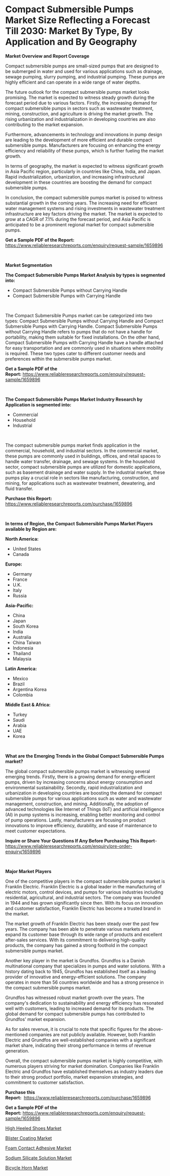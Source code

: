 <p><h1>Compact Submersible Pumps Market Size Reflecting a Forecast Till 2030: Market By Type, By Application and By Geography</h1></p><p><strong>Market Overview and Report Coverage</strong></p>
<p><p>Compact submersible pumps are small-sized pumps that are designed to be submerged in water and used for various applications such as drainage, sewage pumping, slurry pumping, and industrial pumping. These pumps are highly efficient and can operate in a wide range of water depths.</p><p>The future outlook for the compact submersible pumps market looks promising. The market is expected to witness steady growth during the forecast period due to various factors. Firstly, the increasing demand for compact submersible pumps in sectors such as wastewater treatment, mining, construction, and agriculture is driving the market growth. The rising urbanization and industrialization in developing countries are also contributing to the market expansion.</p><p>Furthermore, advancements in technology and innovations in pump design are leading to the development of more efficient and durable compact submersible pumps. Manufacturers are focusing on enhancing the energy efficiency and reliability of these pumps, which is further fueling the market growth.</p><p>In terms of geography, the market is expected to witness significant growth in Asia Pacific region, particularly in countries like China, India, and Japan. Rapid industrialization, urbanization, and increasing infrastructural development in these countries are boosting the demand for compact submersible pumps.</p><p>In conclusion, the compact submersible pumps market is poised to witness substantial growth in the coming years. The increasing need for efficient water management systems and rising investments in wastewater treatment infrastructure are key factors driving the market. The market is expected to grow at a CAGR of 7.1% during the forecast period, and Asia Pacific is anticipated to be a prominent regional market for compact submersible pumps.</p></p>
<p><strong>Get a Sample PDF of the Report:</strong> <a href="https://www.reliableresearchreports.com/enquiry/request-sample/1659896">https://www.reliableresearchreports.com/enquiry/request-sample/1659896</a></p>
<p>&nbsp;</p>
<p><strong>Market Segmentation</strong></p>
<p><strong>The Compact Submersible Pumps Market Analysis by types is segmented into:</strong></p>
<p><ul><li>Compact Submersible Pumps without Carrying Handle</li><li>Compact Submersible Pumps with Carrying Handle</li></ul></p>
<p>&nbsp;</p>
<p><p>The Compact Submersible Pumps market can be categorized into two types: Compact Submersible Pumps without Carrying Handle and Compact Submersible Pumps with Carrying Handle. Compact Submersible Pumps without Carrying Handle refers to pumps that do not have a handle for portability, making them suitable for fixed installations. On the other hand, Compact Submersible Pumps with Carrying Handle have a handle attached for easy transportation and are commonly used in situations where mobility is required. These two types cater to different customer needs and preferences within the submersible pumps market.</p></p>
<p><strong>Get a Sample PDF of the Report:</strong>&nbsp;<a href="https://www.reliableresearchreports.com/enquiry/request-sample/1659896">https://www.reliableresearchreports.com/enquiry/request-sample/1659896</a></p>
<p>&nbsp;</p>
<p><strong>The Compact Submersible Pumps Market Industry Research by Application is segmented into:</strong></p>
<p><ul><li>Commercial</li><li>Household</li><li>Industrial</li></ul></p>
<p>&nbsp;</p>
<p><p>The compact submersible pumps market finds application in the commercial, household, and industrial sectors. In the commercial market, these pumps are commonly used in buildings, offices, and retail spaces to handle water transfer, drainage, and sewage systems. In the household sector, compact submersible pumps are utilized for domestic applications, such as basement drainage and water supply. In the industrial market, these pumps play a crucial role in sectors like manufacturing, construction, and mining, for applications such as wastewater treatment, dewatering, and fluid transfer.</p></p>
<p><strong>Purchase this Report:</strong>&nbsp; <a href="https://www.reliableresearchreports.com/purchase/1659896">https://www.reliableresearchreports.com/purchase/1659896</a></p>
<p>&nbsp;</p>
<p><strong>In terms of Region, the Compact Submersible Pumps Market Players available by Region are:</strong></p>
<p>
    <p> <strong> North America: </strong>
        <ul>
            <li>United States</li>
            <li>Canada</li>
        </ul>
        </p> 
    <p> <strong> Europe: </strong>
        <ul>
            <li>Germany</li>
            <li>France</li>
            <li>U.K.</li>
            <li>Italy</li>
            <li>Russia</li>
        </ul>
        </p> 
    <p> <strong> Asia-Pacific: </strong>
        <ul>
            <li>China</li>
            <li>Japan</li>
            <li>South Korea</li>
            <li>India</li>
            <li>Australia</li>
            <li>China Taiwan</li>
            <li>Indonesia</li>
            <li>Thailand</li>
            <li>Malaysia</li>
        </ul>
        </p> 
    <p> <strong> Latin America: </strong>
        <ul>
            <li>Mexico</li>
            <li>Brazil</li>
            <li>Argentina Korea</li>
            <li>Colombia</li>
        </ul>
        </p> 
    <p> <strong> Middle East & Africa: </strong>
        <ul>
            <li>Turkey</li>
            <li>Saudi</li>
            <li>Arabia</li>
            <li>UAE</li>
            <li>Korea</li>
        </ul>
    </p>
    </p>
<p>&nbsp;</p>
<p><strong>What are the Emerging Trends in the Global Compact Submersible Pumps market?</strong></p>
<p><p>The global compact submersible pumps market is witnessing several emerging trends. Firstly, there is a growing demand for energy-efficient pumps, driven by increasing concerns about energy consumption and environmental sustainability. Secondly, rapid industrialization and urbanization in developing countries are boosting the demand for compact submersible pumps for various applications such as water and wastewater management, construction, and mining. Additionally, the adoption of advanced technologies like Internet of Things (IoT) and artificial intelligence (AI) in pump systems is increasing, enabling better monitoring and control of pump operations. Lastly, manufacturers are focusing on product innovations to improve efficiency, durability, and ease of maintenance to meet customer expectations.</p></p>
<p><strong>Inquire or Share Your Questions If Any Before Purchasing This Report</strong>- <a href="https://www.reliableresearchreports.com/enquiry/pre-order-enquiry/1659896">https://www.reliableresearchreports.com/enquiry/pre-order-enquiry/1659896</a></p>
<p>&nbsp;</p>
<p><strong>Major Market Players</strong></p>
<p><p>One of the competitive players in the compact submersible pumps market is Franklin Electric. Franklin Electric is a global leader in the manufacturing of electric motors, control devices, and pumps for various industries including residential, agricultural, and industrial sectors. The company was founded in 1944 and has grown significantly since then. With its focus on innovation and customer satisfaction, Franklin Electric has become a trusted brand in the market.</p><p>The market growth of Franklin Electric has been steady over the past few years. The company has been able to penetrate various markets and expand its customer base through its wide range of products and excellent after-sales services. With its commitment to delivering high-quality products, the company has gained a strong foothold in the compact submersible pumps market.</p><p>Another key player in the market is Grundfos. Grundfos is a Danish multinational company that specializes in pumps and water solutions. With a history dating back to 1945, Grundfos has established itself as a leading provider of innovative and energy-efficient solutions. The company operates in more than 56 countries worldwide and has a strong presence in the compact submersible pumps market.</p><p>Grundfos has witnessed robust market growth over the years. The company's dedication to sustainability and energy efficiency has resonated well with customers, leading to increased demand for its products. The global demand for compact submersible pumps has contributed to Grundfos' market expansion.</p><p>As for sales revenue, it is crucial to note that specific figures for the above-mentioned companies are not publicly available. However, both Franklin Electric and Grundfos are well-established companies with a significant market share, indicating their strong performance in terms of revenue generation.</p><p>Overall, the compact submersible pumps market is highly competitive, with numerous players striving for market domination. Companies like Franklin Electric and Grundfos have established themselves as industry leaders due to their strong product portfolio, market expansion strategies, and commitment to customer satisfaction.</p></p>
<p><strong>Purchase this Report:</strong>&nbsp;&nbsp;<a href="https://www.reliableresearchreports.com/purchase/1659896">https://www.reliableresearchreports.com/purchase/1659896</a></p>
<p></p>
<p><strong>Get a Sample PDF of the Report:</strong>&nbsp;<a href="https://www.reliableresearchreports.com/enquiry/request-sample/1659896">https://www.reliableresearchreports.com/enquiry/request-sample/1659896</a></p>
<p><p><a href="https://www.linkedin.com/pulse/high-heeled-shoes-market-insights-players-forecast-till-ixb6e/">High Heeled Shoes Market</a></p><p><a href="https://medium.com/@ashleyhills1920/blister-coating-market-trends-and-market-analysis-forecasted-for-period-2023-2030-c0d078db7ae8">Blister Coating Market</a></p><p><a href="https://medium.com/@zitakuvalis/foam-contact-adhesive-market-furnishes-information-on-market-share-market-trends-and-market-2ec94a83fb90">Foam Contact Adhesive Market</a></p><p><a href="https://github.com/rahu1501/Market-Research-Report-List-1/blob/main/sodium-silicate-solution-market.md">Sodium Silicate Solution Market</a></p><p><a href="https://www.linkedin.com/pulse/bicycle-horn-market-share-amp-new-trends-analysis-report-type-application-gz7ie/">Bicycle Horn Market</a></p></p>